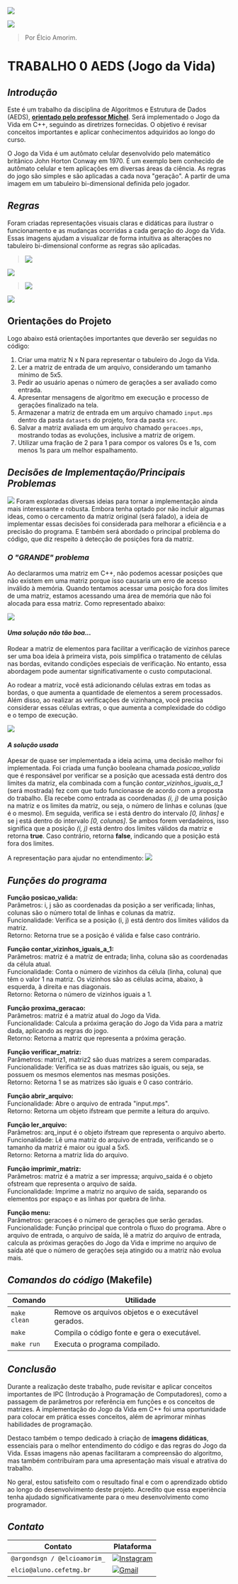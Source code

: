 ![](https://github.com/elcioam/trab0_aeds/blob/main/git%20design/capa%20gif.gif?raw=true) 

![](https://github.com/elcioam/trab0_aeds/blob/main/git%20design/capa.png?raw=true)

>Por Élcio Amorim.

# **TRABALHO 0 AEDS (Jogo da Vida)**

## *Introdução* 
Este é um trabalho da disciplina de Algoritmos e Estrutura de Dados (AEDS), **[orientado pelo professor Michel](https://github.com/mpiress)**. Será implementado o Jogo da Vida em C++, seguindo as diretrizes fornecidas. O objetivo é revisar conceitos importantes e aplicar conhecimentos adquiridos ao longo do curso.

O Jogo da Vida é um autômato celular desenvolvido pelo matemático britânico John Horton Conway em 1970. É um exemplo bem conhecido de autômato celular e tem aplicações em diversas áreas da ciência. As regras do jogo são simples e são aplicadas a cada nova "geração". A partir de uma imagem em um tabuleiro bi-dimensional definida pelo jogador.

## *Regras*
Foram criadas representações visuais claras e didáticas para ilustrar o funcionamento e as mudanças ocorridas a cada geração do Jogo da Vida. Essas imagens ajudam a visualizar de forma intuitiva as alterações no tabuleiro bi-dimensional conforme as regras são aplicadas.

>![](https://github.com/elcioam/trab0_aeds/blob/main/git%20design/solidao.png?raw=true)

![](https://github.com/elcioam/trab0_aeds/blob/main/git%20design/superpopulacao.png?raw=true)

>![](https://github.com/elcioam/trab0_aeds/blob/main/git%20design/sobrevivencia.png?raw=true)

![](https://github.com/elcioam/trab0_aeds/blob/main/git%20design/solidao.png?raw=true)

## Orientações do Projeto

Logo abaixo está orientações importantes que deverão ser seguidas no código:

1. Criar uma matriz N x N para representar o tabuleiro do Jogo da Vida.
2. Ler a matriz de entrada de um arquivo, considerando um tamanho mínimo de 5x5.
3. Pedir ao usuário apenas o número de gerações a ser avaliado como entrada.
4. Apresentar mensagens de algoritmo em execução e processo de gerações finalizado na tela.
5. Armazenar a matriz de entrada em um arquivo chamado ```input.mps``` dentro da pasta ```datasets``` do projeto, fora da pasta ```src```.
6. Salvar a matriz avaliada em um arquivo chamado ```geracoes.mps```, mostrando todas as evoluções, inclusive a matriz de origem.
7. Utilizar uma fração de 2 para 1 para compor os valores 0s e 1s, com menos 1s para um melhor espalhamento.

## *Decisões de Implementação/Principais Problemas*
![](https://github.com/elcioam/trab0_aeds/blob/main/git%20design/problemas.png?raw=true)
Foram exploradas diversas ideias para tornar a implementação ainda mais interessante e robusta. Embora tenha optado por não incluir algumas ideas, como o cercamento da matriz original (será falado), a ideia de implementar essas decisões foi considerada para melhorar a eficiência e a precisão do programa. E também será abordado o principal problema do código, que diz respeito à detecção de posições fora da matriz.

### *O "GRANDE" problema*
Ao declararmos uma matriz em C++, não podemos acessar posições que não existem em uma matriz porque isso causaria um erro de acesso inválido à memória. Quando tentamos acessar uma posição fora dos limites de uma matriz, estamos acessando uma área de memória que não foi alocada para essa matriz. Como representado abaixo:

![](https://github.com/elcioam/trab0_aeds/blob/main/git%20design/matriz%20inexistente.png?raw=true) 

#### *Uma solução não tão boa...*
Rodear a matriz de elementos para facilitar a verificação de vizinhos parece ser uma boa ideia à primeira vista, pois simplifica o tratamento de células nas bordas, evitando condições especiais de verificação. No entanto, essa abordagem pode aumentar significativamente o custo computacional.

Ao rodear a matriz, você está adicionando células extras em todas as bordas, o que aumenta a quantidade de elementos a serem processados. Além disso, ao realizar as verificações de vizinhança, você precisa considerar essas células extras, o que aumenta a complexidade do código e o tempo de execução.

![](https://github.com/elcioam/trab0_aeds/blob/main/git%20design/cercar%20matriz.png?raw=true)

#### *A solução usada*
Apesar de quase ser implementada a ideia acima, uma decisão melhor foi implementada. Foi criada uma função booleana chamada *posicao_valida* que é responsável por verificar se a posição que acessada está dentro dos limites da matriz, ela combinada com a função *contar_vizinhos_iguais_a_1* (será mostrada) fez com que tudo funcionasse de acordo com a proposta do trabalho. Ela recebe como entrada as coordenadas *(i, j)* de uma posição na matriz e os limites da matriz, ou seja, o número de linhas e colunas (que é o mesmo). Em seguida, verifica se i está dentro do intervalo *[0, linhas]* e se j está dentro do intervalo *[0, colunas]*. Se ambos forem verdadeiros, isso significa que a posição *(i, j)* está dentro dos limites válidos da matriz e retorna **true**. Caso contrário, retorna **false**, indicando que a posição está fora dos limites.

A representação para ajudar no entendimento:
![](https://github.com/elcioam/trab0_aeds/blob/main/git%20design/posicao%20valida.png?raw=true)

## *Funções do programa*

**Função posicao_valida:**<br>
Parâmetros: i, j são as coordenadas da posição a ser verificada; linhas, colunas são o número total de linhas e colunas da matriz.<br>
Funcionalidade: Verifica se a posição (i, j) está dentro dos limites válidos da matriz.<br>
Retorno: Retorna true se a posição é válida e false caso contrário.<br>

**Função contar_vizinhos_iguais_a_1:**<br>
Parâmetros: matriz é a matriz de entrada; linha, coluna são as coordenadas da célula atual.<br>
Funcionalidade: Conta o número de vizinhos da célula (linha, coluna) que têm o valor 1 na matriz. Os vizinhos são as células acima, abaixo, à esquerda, à direita e nas diagonais.<br>
Retorno: Retorna o número de vizinhos iguais a 1.<br>

**Função proxima_geracao:**<br>
Parâmetros: matriz é a matriz atual do Jogo da Vida.<br>
Funcionalidade: Calcula a próxima geração do Jogo da Vida para a matriz dada, aplicando as regras do jogo.<br>
Retorno: Retorna a matriz que representa a próxima geração.<br>

**Função verificar_matriz:**<br>
Parâmetros: matriz1, matriz2 são duas matrizes a serem comparadas.<br>
Funcionalidade: Verifica se as duas matrizes são iguais, ou seja, se possuem os mesmos elementos nas mesmas posições.<br>
Retorno: Retorna 1 se as matrizes são iguais e 0 caso contrário.<br>

**Função abrir_arquivo:**<br>
Funcionalidade: Abre o arquivo de entrada "input.mps".<br>
Retorno: Retorna um objeto ifstream que permite a leitura do arquivo.<br>

**Função ler_arquivo:**<br>
Parâmetros: arq_input é o objeto ifstream que representa o arquivo aberto.<br>
Funcionalidade: Lê uma matriz do arquivo de entrada, verificando se o tamanho da matriz é maior ou igual a 5x5.<br>
Retorno: Retorna a matriz lida do arquivo.<br>

**Função imprimir_matriz:**<br>
Parâmetros: matriz é a matriz a ser impressa; arquivo_saida é o objeto ofstream que representa o arquivo de saída.<br>
Funcionalidade: Imprime a matriz no arquivo de saída, separando os elementos por espaço e as linhas por quebra de linha.<br>

**Função menu:**<br>
Parâmetros: geracoes é o número de gerações que serão geradas.<br>
Funcionalidade: Função principal que controla o fluxo do programa. Abre o arquivo de entrada, o arquivo de saída, lê a matriz do arquivo de entrada, calcula as próximas gerações do Jogo da Vida e imprime no arquivo de saída até que o número de gerações seja atingido ou a matriz não evolua mais.<br>

## *Comandos do código* (Makefile)

Comando   | Utilidade
--------- | ------
```make clean``` | Remove os arquivos objetos e o executável gerados.
```make``` | Compila o código fonte e gera o executável.
```make run``` | Executa o programa compilado.

## *Conclusão*
Durante a realização deste trabalho, pude revisitar e aplicar conceitos importantes de IPC (Introdução à Programação de Computadores), como a passagem de parâmetros por referência em funções e os conceitos de matrizes. A implementação do Jogo da Vida em C++ foi uma oportunidade para colocar em prática esses conceitos, além de aprimorar minhas habilidades de programação.

Destaco também o tempo dedicado à criação de **imagens didáticas**, essenciais para o melhor entendimento do código e das regras do Jogo da Vida. Essas imagens não apenas facilitaram a compreensão do algoritmo, mas também contribuíram para uma apresentação mais visual e atrativa do trabalho.

No geral, estou satisfeito com o resultado final e com o aprendizado obtido ao longo do desenvolvimento deste projeto. Acredito que essa experiência tenha ajudado significativamente para o meu desenvolvimento como programador.

## *Contato*

Contato   | Plataforma
--------- | ------
```@argondsgn / @elcioamorim_``` | [![Instagram](https://skillicons.dev/icons?i=instagram)](https://www.instagram.com/argondsgn)
```elcio@aluno.cefetmg.br``` | [![Gmail](https://skillicons.dev/icons?i=gmail)](mailto:elcio@aluno.cefetmg.br)














